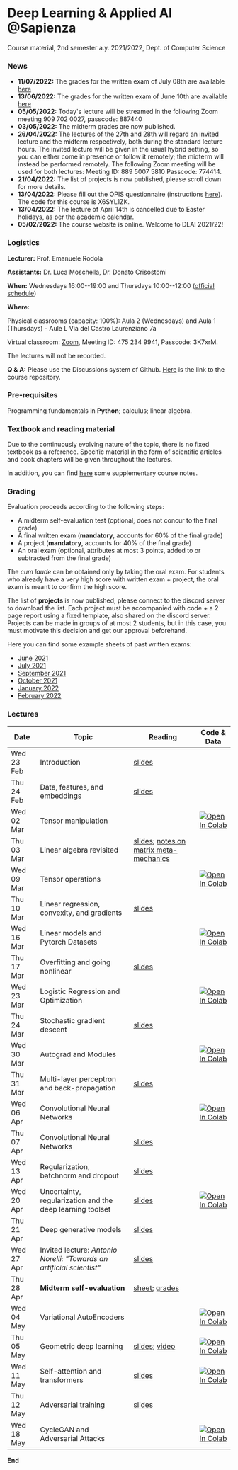 # Deep Learning & Applied AI @Sapienza

Course material, 2nd semester a.y. 2021/2022, Dept. of Computer Science

### News
- **11/07/2022:** The grades for the written exam of July 08th are available [here](https://github.com/erodola/DLAI-s2-2022/raw/main/July08-grades.pdf)
- **13/06/2022:** The grades for the written exam of June 10th are available [here](https://github.com/erodola/DLAI-s2-2022/raw/main/June10-grades.pdf)
- **05/05/2022:** Today's lecture will be streamed in the following Zoom meeting 909 702 0027, passcode: 887440
- **03/05/2022:** The midterm grades are now published.
- **26/04/2022:** The lectures of the 27th and 28th will regard an invited lecture and the midterm respectively, both during the standard lecture hours. The invited lecture will be given in the usual hybrid setting, so you can either come in presence or follow it remotely; the midterm will instead be performed remotely. The following Zoom meeting will be used for both lectures: Meeting ID: 889 5007 5810 Passcode: 774414.
- **21/04/2022:** The list of projects is now published, please scroll down for more details.
- **13/04/2022:** Please fill out the OPIS questionnaire (instructions [here](https://www.uniroma1.it/sites/default/files/field_file_allegati/guided_path_to_access_student_s_opinions_questionnaire_2021_2022.pdf)). The code for this course is X6SYL1ZK.
- **13/04/2022:** The lecture of April 14th is cancelled due to Easter holidays, as per the academic calendar.
- **05/02/2022:** The course website is online. Welcome to DLAI 2021/22!

### Logistics

**Lecturer:** Prof. Emanuele Rodolà

**Assistants:** Dr. Luca Moschella, Dr. Donato Crisostomi

**When:** Wednesdays 16:00--19:00 and Thursdays 10:00--12:00 ([official schedule](https://www.studiareinformatica.uniroma1.it/laurea-magistrale/orario-lezioni))

**Where:**

Physical classrooms (capacity: 100%): Aula 2 (Wednesdays) and Aula 1 (Thursdays) - Aule L Via del Castro Laurenziano 7a

Virtual classroom: [Zoom](https://zoom.us/j/4752349941?pwd=U0doeGFLWFFDSWlzWWxvd0JGMDRndz09), Meeting ID: 475 234 9941, Passcode: 3K7xrM.

The lectures will not be recorded.

**Q & A:** Please use the Discussions system of Github. [Here](https://github.com/erodola/DLAI-s2-2022) is the link to the course repository.

### Pre-requisites

Programming fundamentals in **Python**; calculus; linear algebra.

### Textbook and reading material

Due to the continuously evolving nature of the topic, there is no fixed textbook as a reference. Specific material in the form of scientific articles and book chapters will be given throughout the lectures.

In addition, you can find [here](https://github.com/erodola/DLAI-s2-2022/blob/main/resources/Course_notes_Crisostomi.pdf) some supplementary course notes.

### Grading

Evaluation proceeds according to the following steps:

- A midterm self-evaluation test (optional, does not concur to the final grade)
- A final written exam (**mandatory**, accounts for 60% of the final grade)
- A project (**mandatory**, accounts for 40% of the final grade)
- An oral exam (optional, attributes at most 3 points, added to or subtracted from the final grade)

The _cum laude_ can be obtained only by taking the oral exam. For students who already have a very high score with written exam + project, the oral exam is meant to confirm the high score.

The list of **projects** is now published; please connect to the discord server to download the list. Each project must be accompanied with code + a 2 page report using a fixed template, also shared on the discord server. Projects can be made in groups of at most 2 students, but in this case, you must motivate this decision and get our approval beforehand.

Here you can find some example sheets of past written exams:

- [June 2021](https://github.com/erodola/DLAI-s2-2021/raw/main/exams/June-2021.pdf)
- [July 2021](https://github.com/erodola/DLAI-s2-2021/raw/main/exams/July-2021.pdf)
- [September 2021](https://github.com/erodola/DLAI-s2-2021/raw/main/exams/September-2021.pdf)
- [October 2021](https://github.com/erodola/DLAI-s2-2021/raw/main/exams/October-2021.pdf)
- [January 2022](https://github.com/erodola/DLAI-s2-2022/raw/main/exams/Jan22.pdf)
- [February 2022](https://github.com/erodola/DLAI-s2-2022/raw/main/exams/Feb22.pdf)

### Lectures

**Date** | **Topic** | **Reading** | **Code & Data**
------------ | ------------- | ------------ | ------------
Wed 23 Feb | Introduction | [slides](https://github.com/erodola/DLAI-s2-2022/raw/main/01_intro/01-intro.pdf) |
Thu 24 Feb | Data, features, and embeddings | [slides](https://github.com/erodola/DLAI-s2-2022/raw/main/02_data/02-data.pdf) |
Wed 02 Mar | Tensor manipulation |  | [![Open In Colab](https://colab.research.google.com/assets/colab-badge.svg)](https://colab.research.google.com/github/erodola/DLAI-s2-2022/blob/main/labs/01/01_Tensor_basics_2022.ipynb)
Thu 03 Mar | Linear algebra revisited | [slides](https://github.com/erodola/DLAI-s2-2022/raw/main/03_linalg/03-linalg.pdf); [notes on matrix meta-mechanics](https://github.com/erodola/DLAI-s2-2022/raw/main/03_linalg/03b-matrix.pdf) |
Wed 09 Mar | Tensor operations |  | [![Open In Colab](https://colab.research.google.com/assets/colab-badge.svg)](https://colab.research.google.com/github/erodola/DLAI-s2-2022/blob/main/labs/02/02_Tensor_operations_2022.ipynb)
Thu 10 Mar | Linear regression, convexity, and gradients | [slides](https://github.com/erodola/DLAI-s2-2022/raw/main/04_linear/04-linear.pdf) |
Wed 16 Mar | Linear models and Pytorch Datasets   |  | [![Open In Colab](https://colab.research.google.com/assets/colab-badge.svg)](https://colab.research.google.com/github/erodola/DLAI-s2-2022/blob/main/labs/03/03_Linear_models_and_Pytorch_Datasets_2022.ipynb) |
Thu 17 Mar | Overfitting and going nonlinear | [slides](https://github.com/erodola/DLAI-s2-2022/raw/main/05_nonlinear/05-nonlinear.pdf) |
Wed 23 Mar | Logistic Regression and Optimization |  | [![Open In Colab](https://colab.research.google.com/assets/colab-badge.svg)](https://colab.research.google.com/github/erodola/DLAI-s2-2022/blob/main/labs/04/4_Logistic_Regression_and_Optimization.ipynb) |
Thu 24 Mar | Stochastic gradient descent | [slides](https://github.com/erodola/DLAI-s2-2022/raw/main/06_sgd/06-sgd.pdf) |
Wed 30 Mar | Autograd and Modules | | [![Open In Colab](https://colab.research.google.com/assets/colab-badge.svg)](https://colab.research.google.com/github/erodola/DLAI-s2-2022/blob/main/labs/05/5_Autograd_and_Modules_2022.ipynb)
Thu 31 Mar | Multi-layer perceptron and back-propagation | [slides](https://github.com/erodola/DLAI-s2-2022/raw/main/07_mlp/07-mlp.pdf) |
Wed 06 Apr | Convolutional Neural Networks   |  | [![Open In Colab](https://colab.research.google.com/assets/colab-badge.svg)](https://colab.research.google.com/github/erodola/DLAI-s2-2022/blob/main/labs/06/6_Convolutional_Neural_Networks_2022.ipynb) |
Thu 07 Apr | Convolutional Neural Networks | [slides](https://github.com/erodola/DLAI-s2-2022/raw/main/08_cnn/08-cnn.pdf) |
Wed 13 Apr | Regularization, batchnorm and dropout | [slides](https://github.com/erodola/DLAI-s2-2022/raw/main/09_regular/09-regular.pdf) |
Wed 20 Apr | Uncertainty, regularization and the deep learning toolset | [slides](https://github.com/erodola/DLAI-s2-2022/raw/main/labs/07/ML%20Tooling%202022.pdf) | [![Open In Colab](https://colab.research.google.com/assets/colab-badge.svg)](https://colab.research.google.com/github/erodola/DLAI-s2-2022/blob/main/labs/07/7_Uncertainty,_regularization_and_the_deep_learning_toolset.ipynb) | 
Thu 21 Apr | Deep generative models | [slides](https://github.com/erodola/DLAI-s2-2022/raw/main/10_generative/10-generative.pdf) |
Wed 27 Apr | Invited lecture: _Antonio Norelli: "Towards an artificial scientist"_ | [slides](https://github.com/erodola/DLAI-s2-2022/raw/main/11_invited/invited_lecture_Norelli.pdf) |
Thu 28 Apr | **Midterm self-evaluation** | [sheet](https://github.com/erodola/DLAI-s2-2022/raw/main/midterm/sheet.pdf); [grades](https://github.com/erodola/DLAI-s2-2022/raw/main/midterm/evaluations.pdf) |
Wed 04 May | Variational AutoEncoders |  | [![Open In Colab](https://colab.research.google.com/assets/colab-badge.svg)](https://colab.research.google.com/github/erodola/DLAI-s2-2022/blob/main/labs/08/8_Variational_Autoencoders_(VAEs).ipynb)
Thu 05 May | Geometric deep learning | [slides](https://github.com/erodola/DLAI-s2-2022/raw/main/11_geometric/11-gdl.pdf); [video](https://youtu.be/w6Pw4MOzMuo) | [![Open In Colab](https://colab.research.google.com/assets/colab-badge.svg)](https://colab.research.google.com/github/erodola/DLAI-s2-2022/blob/main/labs/10/Geometric_deep_learning.ipynb) |
Wed 11 May | Self-attention and transformers | [slides](https://github.com/erodola/DLAI-s2-2022/raw/main/12_trans/12-trans.pdf) | [![Open In Colab](https://colab.research.google.com/assets/colab-badge.svg)](https://colab.research.google.com/github/erodola/DLAI-s2-2022/blob/main/labs/11/Transformers_2022.ipynb)
Thu 12 May | Adversarial training | [slides](https://github.com/erodola/DLAI-s2-2022/raw/main/13_adversarial/13-adversarial.pdf) |
Wed 18 May | CycleGAN and Adversarial Attacks  |  | [![Open In Colab](https://colab.research.google.com/assets/colab-badge.svg)](https://colab.research.google.com/github/erodola/DLAI-s2-2022/blob/main/labs/09/CycleGAN_and_Adversarial_Attacks.ipynb) |

**End**
